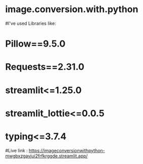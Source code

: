 # image.conversion.with.python

#I've used Libraries like:
#                          Pillow==9.5.0
#                         Requests==2.31.0
#                          streamlit<=1.25.0
#                          streamlit_lottie<=0.0.5
#                          typing<=3.7.4

#Live link : https://imageconversionwithpython-mwgbxzgavjui2frfkrggde.streamlit.app/

